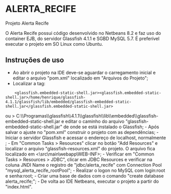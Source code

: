 # ALERTA_RECIFE
Projeto Alerta Recife

O Alerta Recife possui código desenvolvido no Netbeans 8.2 e faz uso do container EJB, do servidor Glassfish 4.1.1 e SGBD MySQL 5.7. É preferível executar o projeto em SO Linux como Ubuntu.

## Instruções de uso
- Ao abrir o projeto na IDE deve-se aguardar o carregamento inicial e editar o arquivo "pom.xml" localizado em "Arquivos do Projeto";
- Localizar a tag: 
> <properties>
        <glassfish.embedded-static-shell.jar><glassfish.embedded-static-shell.jar>/home/henrique/glassfish-4.1.1/glassfish/lib/embedded/glassfish-embedded-static-shell.jar</glassfish.embedded-static-shell.jar>
</properties>
ou 
> <properties>
        <glassfish.embedded-static-shell.jar>C:\\Programas\\glassfish\\4.1.1\\glassfish\\lib\\embedded\\glassfish-embedded-static-shell.jar</glassfish.embedded-static-shell.jar>
</properties>
e editar o caminho do arquivo "glassfish-embedded-static-shell.jar" de onde se está instalado o Glassfish;
- Após salvar o ajuste no "pom.xml" construir o projeto com as dependências;
- Iniciar o servidor Glassfish e acessar o endereço de localhost, normalmente <http://localhost:4848/>;
- Em "Common Tasks > Resources" clicar no botão "Add Resources" e localizar o arquivo "glassfish-resources.xml" do projeto. O arquivo fica localizado em <\src\main\webapp\WEB-INF>;
- Verificar em "Common Tasks > Resources > JDBC", clicar em JDBC Resources e verificar na coluna JNDI Name o registro de "jdbc/alerta_recife" com Connection Pool "mysql_alerta_recife_rootPool";
- Realizar o logon no MySQL com login:root e senha:root;
- Criar uma base de dados com o comando "create database alerta_recife;";
- De volta ao IDE Netbeans, executar o projeto a partir do "index.html".

